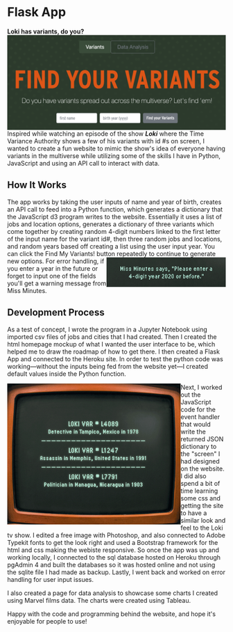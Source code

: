 # Flask App
**Loki has variants, do you?**
<img align="left" src="readme_images/screen_ux.png" width="600">

Inspired while watching an episode of the show ***Loki*** where the Time Variance Authority shows a few of his variants with id #s on screen, I wanted to create a fun website to mimic the show's idea of everyone having variants in the multiverse while utilizing some of the skills I have in Python, JavaScript and using an API call to interact with data. 


## How It Works
The app works by taking the user inputs of name and year of birth, creates an API call to feed into a Python function, which generates a dictionary that the JavaScript d3 program writes to the website. Essentially it uses a list of jobs and location options, generates a dictionary of three variants which come together by creating random 4-digit numbers linked to the first letter of the input name for the variant id#, then three random jobs and locations, and random years based off creating a list using the user input year. You can click the Find My Variants! button repeatedly to continue to generate new options. <img align="right" src="readme_images/screen_errors.png" width="275"> For error handling, if you enter a year in the future or forget to input one of the fields you'll get a warning message from Miss Minutes.


## Development Process
As a test of concept, I wrote the program in a Jupyter Notebook using imported csv files of jobs and cities that I had created. Then I created the html homepage mockup of what I wanted the user interface to be, which helped me to draw the roadmap of how to get there. I then created a Flask App and connected to the Heroku site. In order to test the python code was working—without the inputs being fed from the website yet—I created default values inside the Python function. 

<img align="left" src="readme_images/screen_vars.png" width="400">

Next, I worked out the JavaScript code for the event handler that would write the returned JSON dictionary to the "screen" I had designed on the website. I did also spend a bit of time learning some css and getting the site to have a similar look and feel to the Loki tv show. I edited a free image with Photoshop, and also connected to Adobe Typekit fonts to get the look right and used a Bootstrap framework for the html and css making the webiste responsive. So once the app was up and working locally, I connected to the sql database hosted on Heroku through pgAdmin 4 and built the databases so it was hosted online and not using the sqlite file I had made as backup. Lastly, I went back and worked on error handling for user input issues. 

I also created a page for data analysis to showcase some charts I created using Marvel films data. The charts were created using Tableau. 

Happy with the code and programming behind the website, and hope it's enjoyable for people to use!



